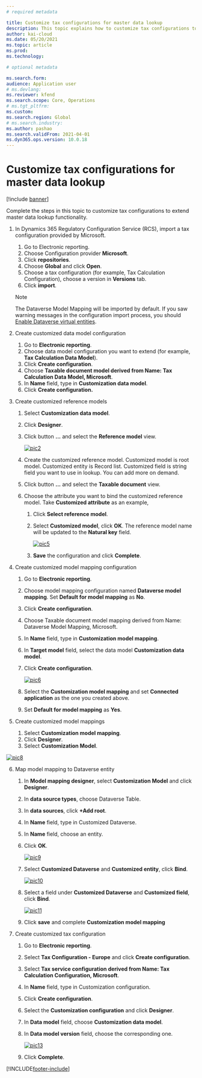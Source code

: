 ```yaml
---
# required metadata

title: Customize tax configurations for master data lookup
description: This topic explains how to customize tax configurations to extend master data lookup functionality.
author: kai-cloud
ms.date: 05/20/2021
ms.topic: article
ms.prod: 
ms.technology: 

# optional metadata

ms.search.form:
audience: Application user
# ms.devlang: 
ms.reviewer: kfend
ms.search.scope: Core, Operations
# ms.tgt_pltfrm: 
ms.custom: 
ms.search.region: Global
# ms.search.industry: 
ms.author: pashao
ms.search.validFrom: 2021-04-01
ms.dyn365.ops.version: 10.0.18
---
```


# Customize tax configurations for master data lookup

[!include [banner](../includes/banner.md)]

Complete the steps in this topic to customize tax configurations to extend master data lookup functionality.

1. In Dynamics 365 Regulatory Configuration Service (RCS), import a tax configuration provided by Microsoft.

   1. Go to Electronic reporting. 
   2. Choose Configuration provider **Microsoft**. 
   3. Click **repositories**. 
   4. Choose **Global** and click **Open**. 
   5. Choose a tax configuration (for example, Tax Calculation Configuration), choose a version in **Versions** tab. 
   6. Click **import**. 

   

   > [!Note]
   >
   > The Dataverse Model Mapping will be imported by default. If you saw warning messages in the configuration import process, you should [Enable Dataverse virtual entities](https://docs.microsoft.com/en-us/dynamics365/fin-ops-core/dev-itpro/power-platform/enable-virtual-entities).

   

2. Create customized data model configuration

   1. Go to **Electronic reporting**. 
   2. Choose data model configuration you want to extend (for example, **Tax Calculation Data Model**). 
   3. Click **Create configuration**. 
   4. Choose **Taxable document model derived from Name: Tax Calculation Data Model, Microsoft**. 
   5. In **Name** field, type in **Customization data model**. 
   6. Click **Create configuration.** 

3. Create customized reference models

   1. Select **Customization data model**.

   2. Click **Designer**.

   3. Click button **...** and select the **Reference model** view.

      [![pic2](./media/pic2.png)](./media/pic2.png)

   4. Create the customized reference model. Customized model is root model. Customized entity is Record list. Customized field is string field you want to use in lookup. You can add more on demand.

   5. Click button **...** and select the **Taxable document** view.

   6. Choose the attribute you want to bind the customized reference model. Take **Customized attribute** as an example,

      1. Click **Select reference model**.

      2. Select **Customized model**, click **OK**. The reference model name will be updated to the **Natural key** field.

         [![pic5](./media/pic5.png)](./media/pic5.png)

      3. **Save** the configuration and click **Complete**.

4. Create customized model mapping configuration

   1. Go to **Electronic reporting**. 

   2. Choose model mapping configuration named **Dataverse model mapping**. Set **Default for model mapping** as **No**. 

   3. Click **Create configuration**. 

   4. Choose Taxable document model mapping derived from Name: Dataverse Model Mapping, Microsoft. 

   5. In **Name** field, type in **Customization model mapping**. 

   6. In **Target model** field, select the data model **Customization data model**. 

   7. Click **Create configuration**.

      [![pic6](./media/pic6.png)](./media/pic6.png)

   8. Select the **Customization model mapping** and set **Connected application** as the one you created above.

   9. Set **Default for model mapping** as **Yes**.

5. Create customized model mappings

   1. Select **Customization model mapping**. 
   2. Click **Designer**.
   3. Select **Customization Model**.

[![pic8](./media/pic8.png)](./media/pic8.png)

6. Map model mapping to Dataverse entity

   1. In **Model mapping designer**, select **Customization Model** and click **Designer**.

   2. In **data source types**, choose Dataverse Table.

   3. In **data sources**, click **+Add root**.

   4. In **Name** field, type in Customized Dataverse.

   5. In **Name** field, choose an entity.

   6. Click **OK**.

      [![pic9](./media/pic9.png)](./media/pic9.png)

   7. Select **Customized Dataverse** and **Customized entity**, click **Bind**.

      [![pic10](./media/pic10.png)](./media/pic10.png)

   8. Select a field under **Customized Dataverse** and **Customized field**, click **Bind**.

      [![pic11](./media/pic11.png)](./media/pic11.png)

   9. Click **save** and complete **Customization model mapping**

7. Create customized tax configuration

   1. Go to **Electronic reporting**.

   2. Select **Tax Configuration - Europe** and click **Create configuration**.

   3. Select **Tax service configuration derived from Name: Tax Calculation Configuration, Microsoft**.

   4. In **Name** field, type in Customization configuration.

   5. Click **Create configuration**.

   6. Select the **Customization configuration** and click **Designer**.

   7. In **Data model** field, choose **Customization data model**.

   8. In **Data model version** field, choose the corresponding one.

      [![pic13](./media/pic13.png)](./media/pic13.png)

   9. Click **Complete**.

[!INCLUDE[footer-include](../../includes/footer-banner.md)]
